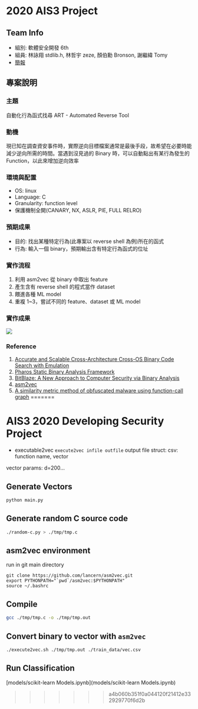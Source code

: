 # 2020 AIS3 Project
## Team Info
* 組別: 軟體安全開發 6th
* 組員: 林詠翔 stdlib.h, 林哲宇 zeze, 顏伯勳 Bronson, 謝繼緯 Tomy
* [簡報](https://docs.google.com/presentation/d/1yUHZjCuffwgdU5RMp0XDFAVgkfmwzkDo5ElGYpZmI04/edit#slide=id.g8edbfa2c57_2_1)

## 專案說明
### 主題
自動化行為函式找尋 ART - Automated Reverse Tool

### 動機
現已知在調查資安事件時，實際逆向目標檔案通常是最後手段，故希望在必要時能減少逆向所需的時間。當遇到沒見過的 Binary 時，可以自動點出有某行為發生的 Function，以此來增加逆向效率

### 環境與配置
* OS: linux
* Language: C
* Granularity: function level
* 保護機制全開(CANARY, NX, ASLR, PIE, FULL RELRO)

### 預期成果
* 目的: 找出某種特定行為(此專案以 reverse shell 為例)所在的函式
* 行為: 輸入一個 binary，預期輸出含有特定行為函式的位址

### 實作流程
1. 利用 asm2vec 從 binary 中取出 feature
2. 產生含有 reverse shell 的程式當作 dataset
3. 餵進各種 ML model
4. 重複 1~3，嘗試不同的 feature、dataset 或 ML model 

### 實作成果
![](https://i.imgur.com/bDoJEMI.png)

### Reference
1. [Accurate and Scalable Cross-Architecture Cross-OS Binary Code Search with Emulation](https://www.researchgate.net/publication/324548857_Accurate_and_Scalable_Cross-Architecture_Cross-OS_Binary_Code_Search_with_Emulation)
2. [Pharos Static Binary Analysis Framework](https://github.com/cmu-sei/pharos)
3. [BitBlaze: A New Approach to Computer Security via Binary Analysis](https://www.researchgate.net/publication/221160696_BitBlaze_A_New_Approach_to_Computer_Security_via_Binary_Analysis)
4. [asm2vec](https://github.com/Lancern/asm2vec)
5. [A similarity metric method of obfuscated malware using function-call graph](https://www.researchgate.net/figure/The-classified-X86-instructions_tbl1_257681429)
=======
# AIS3 2020 Developing Security Project

####

- executable2vec
```execute2vec infile outfile```
output file struct:
csv:
function name, vector

vector params: d=200...



## Generate Vectors

```bash
python main.py
```





## Generate random C source code

```bash
./random-c.py > ./tmp/tmp.c
```
## asm2vec environment
run in git main directory
```
git clone https://github.com/lancern/asm2vec.git
export PYTHONPATH="`pwd`/asm2vec:$PYTHONPATH"
source ~/.bashrc
```
## Compile

```bash
gcc ./tmp/tmp.c -o ./tmp/tmp.out
```

## Convert binary to vector with `asm2vec`

```bash
./execute2vec.sh ./tmp/tmp.out ./train_data/vec.csv
```



## Run Classification

[models/scikit-learn Models.ipynb](models/scikit-learn Models.ipynb)

>>>>>>> a4b060b351f0a044120f21412e332929770f6d2b
